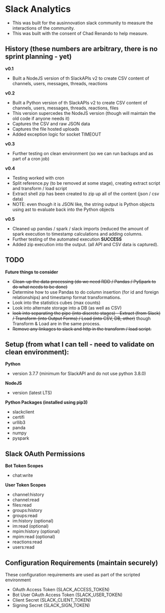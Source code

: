 # Slack Analytics

* This was built for the ausinnovation slack community to measure the interactions of the community.
* This was built with the consent of Chad Renando to help measure.

## History (these numbers are arbitrary, there is no sprint planning - yet)

**v0.1**
* Built a NodeJS version of th SlackAPIs v2 to create CSV content of channels, users, messages, threads, reactions 

**v0.2**
* Built a Python version of th SlackAPIs v2 to create CSV content of channels, users, messages, threads, reactions, files
* This version supercedes the NodeJS version (though will maintain the old code if anyone needs it)
* Captures the CSV and raw JSON data
* Captures the file hosted uploads
* Added exception logic for socket TIMEOUT

**v0.3**
* Further testing on clean environment (so we can run backups and as part of a cron job)

**v0.4**
* Testing worked with cron
* Split reference.py (to be removed at some stage), creating extract script and transform / load script
* Extract shell zip has been created to zip up all of the content (json / csv data)
* NOTE: even though it is JSON like, the string output is Python objects using ast to evaluate back into the Python objects

**v0.5**
* Cleaned up pandas / spark / slack imports (reduced the amount of spark execution to timestamp calculations and adding columns.
* Further testing of the automated execution __SUCCESS__
* Added zip execution into the output. (all API and CSV data is captured).

## TODO

**Future things to consider**
* ~~Clean-up the data processing (do we need RDD / Pandas / PySpark to do what needs to be done)~~
* Determine how to use Pandas to do column insertion (for id and foreign relationships) and timestamp format transformations.
* Look into the statistics cubes (max counts)
* Look into alternate storage into a DB (as well as CSV)
* ~~look into separating the pipe (into discrete stages) - Extract (from Slack) / Transform (into Output Forms) / Load (into CSV, DB, other)~~ though Transform & Load are in the same process.
* ~~Remove any linkages to slack and http in the transform / load script.~~

## Setup (from what I can tell - need to validate on clean environment):

**Python**
* version 3.7.7 (minimum for SlackAPI and do not use python 3.8.0)

**NodeJS**
* version (latest LTS)

**Python Packages (installed using pip3)**
* slackclient
* certifi
* urllib3
* panda
* numpy 
* pyspark

## Slack OAuth Permissions

**Bot Token Scopes**
* chat:write

**User Token Scopes**
* channel:history
* channel:read
* files:read
* groups:history
* groups:read
* im:history (optional)
* im:read (optional)
* mpim:history (optional)
* mpim:read (optional)
* reactions:read
* users:read

## Configuration Requirements (maintain securely)

These configuration requirements are used as part of the scripted environment
* OAuth Access Token (SLACK_ACCESS_TOKEN)
* Bot User OAuth Access Token (SLACK_USER_TOKEN)
* Client Secret (SLACK_CLIENT_TOKEN)
* Signing Secret (SLACK_SIGN_TOKEN)
